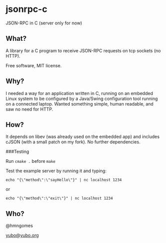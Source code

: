 jsonrpc-c
=========

JSON-RPC in C (server only for now)

What?
-----
A library for a C program to receive JSON-RPC requests on tcp sockets (no HTTP).

Free software, MIT license.

Why?
----
I needed a way for an application written in C, running on an embedded Linux system to be configured by
a Java/Swing configuration tool running on a connected laptop. Wanted something simple, human readable,
and saw no need for HTTP.

How?
----
It depends on libev (was already used on the embedded app) and includes cJSON (with a small patch on my fork).
No further dependencies.

###Testing

Run `cmake .`  before `make`

Test the example server by running it and typing: 

`echo "{\"method\":\"sayHello\"}" | nc localhost 1234`

or

`echo "{\"method\":\"exit\"}" | nc localhost 1234`

Who?
----

@hmngomes

yubo@yubo.org
